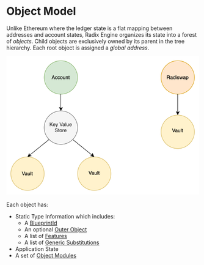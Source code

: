 # Object Model

Unlike Ethereum where the ledger state is a flat mapping between addresses and account states, Radix
Engine organizes its state into a forest of *objects*. Child objects are exclusively owned by its
parent in the tree hierarchy. Each root object is assigned a *global address*.

![](object_model.drawio.svg)

Each object has:
* Static Type Information which includes:
  * A [BlueprintId](blueprint_id.md)
  * An optional [Outer Object](inner_outer_objects.md)
  * A list of [Features](features.md)
  * A list of [Generic Substitutions](generic_substitutions.md)
* Application State
* A set of [Object Modules](object_modules.md)